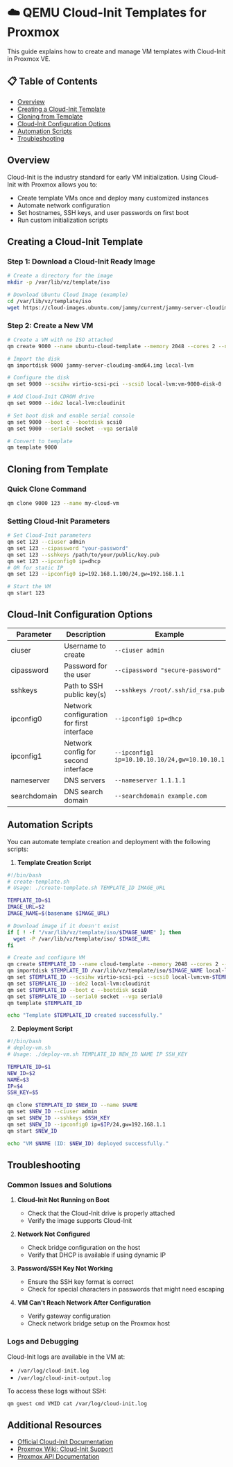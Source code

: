 # ☁️ QEMU Cloud-Init Templates for Proxmox

This guide explains how to create and manage VM templates with Cloud-Init in Proxmox VE.

## 📋 Table of Contents

- [Overview](#overview)
- [Creating a Cloud-Init Template](#creating-a-cloud-init-template)
- [Cloning from Template](#cloning-from-template)
- [Cloud-Init Configuration Options](#cloud-init-configuration-options)
- [Automation Scripts](#automation-scripts)
- [Troubleshooting](#troubleshooting)

## Overview

Cloud-Init is the industry standard for early VM initialization. Using Cloud-Init with Proxmox allows you to:

- Create template VMs once and deploy many customized instances
- Automate network configuration
- Set hostnames, SSH keys, and user passwords on first boot
- Run custom initialization scripts

## Creating a Cloud-Init Template

### Step 1: Download a Cloud-Init Ready Image

```bash
# Create a directory for the image
mkdir -p /var/lib/vz/template/iso

# Download Ubuntu Cloud Image (example)
cd /var/lib/vz/template/iso
wget https://cloud-images.ubuntu.com/jammy/current/jammy-server-cloudimg-amd64.img
```

### Step 2: Create a New VM

```bash
# Create a VM with no ISO attached
qm create 9000 --name ubuntu-cloud-template --memory 2048 --cores 2 --net0 virtio,bridge=vmbr0

# Import the disk
qm importdisk 9000 jammy-server-cloudimg-amd64.img local-lvm

# Configure the disk
qm set 9000 --scsihw virtio-scsi-pci --scsi0 local-lvm:vm-9000-disk-0

# Add Cloud-Init CDROM drive
qm set 9000 --ide2 local-lvm:cloudinit

# Set boot disk and enable serial console
qm set 9000 --boot c --bootdisk scsi0
qm set 9000 --serial0 socket --vga serial0

# Convert to template
qm template 9000
```

## Cloning from Template

### Quick Clone Command

```bash
qm clone 9000 123 --name my-cloud-vm
```

### Setting Cloud-Init Parameters

```bash
# Set Cloud-Init parameters
qm set 123 --ciuser admin
qm set 123 --cipassword "your-password"
qm set 123 --sshkeys /path/to/your/public/key.pub
qm set 123 --ipconfig0 ip=dhcp
# OR for static IP
qm set 123 --ipconfig0 ip=192.168.1.100/24,gw=192.168.1.1

# Start the VM
qm start 123
```

## Cloud-Init Configuration Options

| Parameter | Description | Example |
|-----------|-------------|---------|
| ciuser    | Username to create | `--ciuser admin` |
| cipassword | Password for the user | `--cipassword "secure-password"` |
| sshkeys | Path to SSH public key(s) | `--sshkeys /root/.ssh/id_rsa.pub` |
| ipconfig0 | Network configuration for first interface | `--ipconfig0 ip=dhcp` |
| ipconfig1 | Network config for second interface | `--ipconfig1 ip=10.10.10.10/24,gw=10.10.10.1` |
| nameserver | DNS servers | `--nameserver 1.1.1.1` |
| searchdomain | DNS search domain | `--searchdomain example.com` |

## Automation Scripts

You can automate template creation and deployment with the following scripts:

1. **Template Creation Script**

```bash
#!/bin/bash
# create-template.sh
# Usage: ./create-template.sh TEMPLATE_ID IMAGE_URL

TEMPLATE_ID=$1
IMAGE_URL=$2
IMAGE_NAME=$(basename $IMAGE_URL)

# Download image if it doesn't exist
if [ ! -f "/var/lib/vz/template/iso/$IMAGE_NAME" ]; then
  wget -P /var/lib/vz/template/iso/ $IMAGE_URL
fi

# Create and configure VM
qm create $TEMPLATE_ID --name cloud-template --memory 2048 --cores 2 --net0 virtio,bridge=vmbr0
qm importdisk $TEMPLATE_ID /var/lib/vz/template/iso/$IMAGE_NAME local-lvm
qm set $TEMPLATE_ID --scsihw virtio-scsi-pci --scsi0 local-lvm:vm-$TEMPLATE_ID-disk-0
qm set $TEMPLATE_ID --ide2 local-lvm:cloudinit
qm set $TEMPLATE_ID --boot c --bootdisk scsi0
qm set $TEMPLATE_ID --serial0 socket --vga serial0
qm template $TEMPLATE_ID

echo "Template $TEMPLATE_ID created successfully."
```

2. **Deployment Script**

```bash
#!/bin/bash
# deploy-vm.sh
# Usage: ./deploy-vm.sh TEMPLATE_ID NEW_ID NAME IP SSH_KEY

TEMPLATE_ID=$1
NEW_ID=$2
NAME=$3
IP=$4
SSH_KEY=$5

qm clone $TEMPLATE_ID $NEW_ID --name $NAME
qm set $NEW_ID --ciuser admin
qm set $NEW_ID --sshkeys $SSH_KEY
qm set $NEW_ID --ipconfig0 ip=$IP/24,gw=192.168.1.1
qm start $NEW_ID

echo "VM $NAME (ID: $NEW_ID) deployed successfully."
```

## Troubleshooting

### Common Issues and Solutions

1. **Cloud-Init Not Running on Boot**
   - Check that the Cloud-Init drive is properly attached
   - Verify the image supports Cloud-Init

2. **Network Not Configured**
   - Check bridge configuration on the host
   - Verify that DHCP is available if using dynamic IP

3. **Password/SSH Key Not Working**
   - Ensure the SSH key format is correct
   - Check for special characters in passwords that might need escaping

4. **VM Can't Reach Network After Configuration**
   - Verify gateway configuration
   - Check network bridge setup on the Proxmox host

### Logs and Debugging

Cloud-Init logs are available in the VM at:
- `/var/log/cloud-init.log`
- `/var/log/cloud-init-output.log`

To access these logs without SSH:
```bash
qm guest cmd VMID cat /var/log/cloud-init.log
```

## Additional Resources

- [Official Cloud-Init Documentation](https://cloudinit.readthedocs.io/)
- [Proxmox Wiki: Cloud-Init Support](https://pve.proxmox.com/wiki/Cloud-Init_Support)
- [Proxmox API Documentation](https://pve.proxmox.com/pve-docs/api-viewer/)